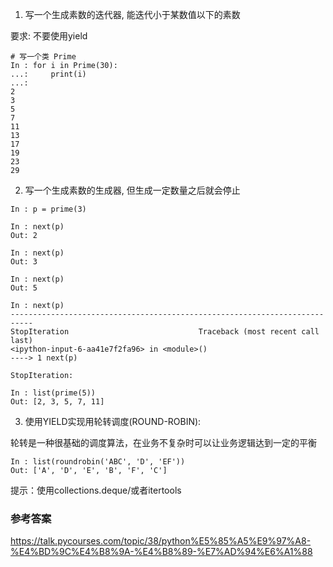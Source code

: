 1. 写一个生成素数的迭代器, 能迭代小于某数值以下的素数

要求: 不要使用yield

```
# 写一个类 Prime
In : for i in Prime(30):
...:     print(i)
...:
2
3
5
7
11
13
17
19
23
29
```
2. 写一个生成素数的生成器, 但生成一定数量之后就会停止
```
In : p = prime(3)

In : next(p)
Out: 2

In : next(p)
Out: 3

In : next(p)
Out: 5

In : next(p)
---------------------------------------------------------------------------
StopIteration                             Traceback (most recent call last)
<ipython-input-6-aa41e7f2fa96> in <module>()
----> 1 next(p)

StopIteration:

In : list(prime(5))
Out: [2, 3, 5, 7, 11]
```

3. 使用YIELD实现用轮转调度(ROUND-ROBIN):

轮转是一种很基础的调度算法，在业务不复杂时可以让业务逻辑达到一定的平衡

```
In : list(roundrobin('ABC', 'D', 'EF'))
Out: ['A', 'D', 'E', 'B', 'F', 'C']
```
提示：使用collections.deque/或者itertools


### 参考答案
https://talk.pycourses.com/topic/38/python%E5%85%A5%E9%97%A8-%E4%BD%9C%E4%B8%9A-%E4%B8%89-%E7%AD%94%E6%A1%88

